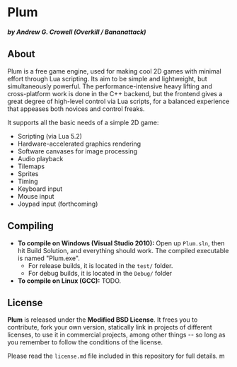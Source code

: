 Plum
====

***by Andrew G. Crowell (Overkill / Bananattack)***

About
-----

Plum is a free game engine, used for making cool 2D games with minimal effort through Lua scripting. Its aim to be simple and lightweight, but simultaneously powerful. The performance-intensive heavy lifting and cross-platform work is done in the C++ backend, but the frontend gives a great degree of high-level control via Lua scripts, for a balanced experience that appeases both novices and control freaks.

It supports all the basic needs of a simple 2D game:

* Scripting (via Lua 5.2)
* Hardware-accelerated graphics rendering
* Software canvases for image processing
* Audio playback
* Tilemaps
* Sprites
* Timing
* Keyboard input
* Mouse input
* Joypad input (forthcoming)


Compiling
---------

- **To compile on Windows (Visual Studio 2010):**
  Open up `Plum.sln`, then hit Build Solution, and everything should work.
  The compiled executable is named "Plum.exe".
  - For release builds, it is located in the `test/` folder.
  - For debug builds, it is located in the `Debug/` folder
- **To compile on Linux (GCC):** TODO.

License
-------

**Plum** is released under the **Modified BSD License**. It frees you to contribute, fork your own version, statically link in projects of different licenses, to use it in commercial projects, among other things -- so long as you remember to follow the conditions of the license.

Please read the `license.md` file included in this repository for full details.
m